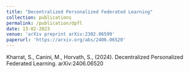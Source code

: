 ```yaml
---
title: "Decentralized Personalized Federated Learning"
collection: publications
permalink: /publication/dpfl
date: 13-02-2023
venue: 'arXiv preprint arXiv:2302.06599'
paperurl: 'https://arxiv.org/abs/2406.06520'
---
```

Kharrat, S., Canini, M., Horvath, S., (2024). Decentralized Personalized Federated Learning. arXiv:2406.06520


